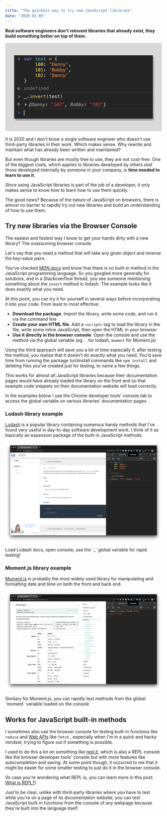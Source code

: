 ```yaml
---
title: "The quickest way to try new JavaScript libraries"
date: "2020-01-05"
---
```


**Real software engineers don't reinvent libraries that already exist, they build something better on top of them.**

![the quickest way to try new JavaScript libraries is to use the browser console nick ang blog](images/the-quickest-way-to-try-new-JavaScript-libraries-is-to-use-the-browser-console-nick-ang-blog-1.png)

It is 2020 and I don't know a single software engineer who doesn't use third-party libraries in their work. Which makes sense. Why rewrite and maintain what has already been written and maintained?

But even though libraries are mostly free to use, they are not cost-free. One of the biggest costs, which applies to libraries developed by others _and_ those developed internally by someone in your company, is **time needed to learn to use it**.

Since using JavaScript libraries is part of the job of a developer, it only makes sense to know how to learn how to use them quickly.

The good news? Because of the nature of JavaScript on browsers, there is almost no barrier to rapidly try out new libraries and build an understanding of how to use them.

## Try new libraries via the Browser Console

The easiest and fastest way I know to get your hands dirty with a new library? The unassuming browser console.

Let's say that you need a method that will take any given object and reverse the key-value pairs.

You've checked [MDN docs](https://developer.mozilla.org/en-US/) and know that there is no built-in method in the JavaScript programming language. So you googled more generally for solutions, and in a Stackoverflow thread, you see someone mentioning something about the `invert` method in lodash. The example looks like it does exactly what you need.

At this point, you can try it for yourself in several ways before incorporating it into your code. From least to most effective:

- **Download the package**. Import the library, write some code, and run it via the command line
- **Create your own HTML file**. Add a `<script>` tag to load the library in the file, write some inline JavaScript, then open the HTML in your browser
- **Use it directly in the browser console**. Open the console and use the method via the global variable (eg. `_` for lodash, `moment` for Moment.js)

Using the third approach will save you a lot of time especially if, after testing the method, you realise that it doesn't do exactly what you need. You'd save time from running the package (un)install commands like `npm install` and deleting files you've created just for testing, to name a few things.

This works for almost all JavaScript libraries because their documentation pages would have already loaded the library on the front end so that example code snippets on their documentation website will load correctly.

In the examples below I use the Chrome developer tools' console tab to access the global variable on various libraries' documentation pages.

### Lodash library example

[Lodash](https://lodash.com/) is a popular library containing numerous handy methods that I've found very useful in day-to-day software development work. I think of it as basically an expansion package of the built-in JavaScript methods.

![open the console when you are on any lodash docs page and you can access the global _ lodash variable for testing immediately](images/lodash-invert-example-of-using-docs-for-quick-trying-nick-ang-blog-1.png)

Load Lodash docs, open console, use the \`\_\` global variable for rapid testing!

### Moment.js library example

[Moment.js](https://momentjs.com/) is probably the most widely used library for manipulating and formatting date and time on both the front and back end.

![open the console when you are on any moment.js docs page and you can access the global moment variable for testing immediately](images/moment-format-example-of-using-docs-for-quick-trying-nick-ang-blog-1.png)

Similary for Moment.js, you can rapidly test methods from the global \`moment\` variable loaded on the console

## Works for JavaScript built-in methods

I sometimes also use the browser console for testing built-in functions like `reduce` and [Web APIs](https://developer.mozilla.org/en-US/docs/Web/API) like `fetch` , especially when I'm in a quick and hacky mindset, trying to figure out if something is possible.

I used to do this a lot on something like [repl.it](/2017-09-12-silly-useful-things-repl/), which is also a REPL console like the browser developer tools' console but with more features like autocompletion and saving. At some point though, it occurred to me that it might be easier for some smaller testing to just do it in the browser console.

(In case you're wondering what REPL is, you can learn more in this post: [What is REPL?](/2020-01-06-what-is-repl/))

Just to be clear, unlike with third-party libraries where you have to test while you're on a page of its documentation website, you can test JavaScript built-in functions from the console of any webpage because they're built into the language itself.
